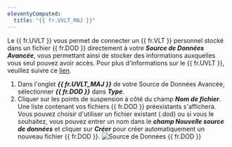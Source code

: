 ```yaml
---
eleventyComputed:
  title: "{{ fr.UVLT_MAJ }}"
---
```

Le {{ fr.UVLT }} vous permet de connecter un {{ fr.VLT }} personnel stocké dans un fichier {{ fr.DOD }} directement à votre ***Source de Données Avancée***, vous permettant ainsi de stocker des informations auxquelles vous seul pouvez avoir accès. Pour plus d'informations sur le {{ fr.UVLT }}, veuillez suivre ce [lien](/rdm/windows/data-sources/user-vault/).

1. Dans l'onglet ***{{ fr.UVLT_MAJ }}*** de votre Source de Données Avancée, sélectionner ***{{ fr.DOD }}*** dans ***Type***.
1. Cliquer sur les points de suspension à côté du champ ***Nom de fichier***. Une liste contenant vos fichiers {{ fr.DOD }} préexistants s'affichera. Vous pouvez choisir d'utiliser un fichier existant (.dod) ou si vous le souhaitez, vous pouvez entrer un nom dans le ***champ Nouvelle source de données*** et cliquer sur ***Créer*** pour créer automatiquement un nouveau fichier {{ fr.DOD }}.
![Source de Données {{ fr.DOD }}](https://cdnweb.devolutions.net/docs/docs_en_rdm_windows_clip10021.png)
